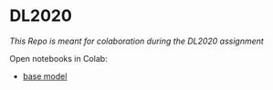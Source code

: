 # DL2020
_This Repo is meant for colaboration during the DL2020 assignment_

Open notebooks in Colab:
- [base model](https://colab.research.google.com/github/constantin-huetterer/DL2020/blob/main/optimized_base_model.ipynb)
